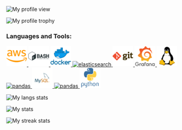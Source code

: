 ![My profile view](https://komarev.com/ghpvc/?username=yxliaoyx)

![My profile trophy](https://github-profile-trophy.vercel.app/?username=yxliaoyx&column=-1)

### Languages and Tools:

<a href="https://aws.amazon.com" target="_blank" rel="noreferrer"> <img src="https://raw.githubusercontent.com/devicons/devicon/master/icons/amazonwebservices/amazonwebservices-plain-wordmark.svg" alt="aws" width="55" height="55"/> </a>
<a href="https://www.gnu.org/software/bash/" target="_blank" rel="noreferrer"> <img src="https://raw.githubusercontent.com/github/explore/80688e429a7d4ef2fca1e82350fe8e3517d3494d/topics/bash/bash.png" alt="bash" width="55" height="55"/> </a>
<a href="https://www.docker.com/" target="_blank" rel="noreferrer"> <img src="https://raw.githubusercontent.com/github/explore/fbceb94436312b6dacde68d122a5b9c7d11f9524/topics/docker/docker.png" alt="docker" width="55" height="55"/> </a>
<a href="https://www.elastic.co" target="_blank" rel="noreferrer"> <img src="https://www.vectorlogo.zone/logos/elastic/elastic-icon.svg" alt="elasticsearch" width="55" height="55"/> </a>
<a href="https://git-scm.com/" target="_blank" rel="noreferrer"> <img src="https://raw.githubusercontent.com/github/explore/fbceb94436312b6dacde68d122a5b9c7d11f9524/topics/git/git.png" alt="git" width="55" height="55"/> </a>
<a href="https://grafana.com" target="_blank" rel="noreferrer"> <img src="https://raw.githubusercontent.com/devicons/devicon/master/icons/grafana/grafana-original-wordmark.svg" alt="grafana" width="55" height="55"/> </a>
<a href="https://www.linux.org/" target="_blank" rel="noreferrer"> <img src="https://raw.githubusercontent.com/github/explore/fbceb94436312b6dacde68d122a5b9c7d11f9524/topics/linux/linux.png" alt="linux" width="55" height="55"/> </a>
<a href="https://mariadb.org/" target="_blank" rel="noreferrer">
  <picture>
    <source media="(prefers-color-scheme: dark)" srcset="https://mariadb.com/wp-content/uploads/2019/11/mariadb-logo-vertical_white.svg">
    <source media="(prefers-color-scheme: light)" srcset="https://mariadb.com/wp-content/uploads/2019/11/vertical-logo_black.svg">
    <img src="https://mariadb.com/wp-content/uploads/2019/11/mariadb-logo-vertical_blue.svg" alt="pandas" width="55" height="55">
  </picture>
</a>
<a href="https://www.mysql.com/" target="_blank" rel="noreferrer"> <img src="https://raw.githubusercontent.com/github/explore/80688e429a7d4ef2fca1e82350fe8e3517d3494d/topics/mysql/mysql.png" alt="mysql" width="55" height="55"/> </a>
<a href="https://pandas.pydata.org/" target="_blank" rel="noreferrer">
  <picture>
    <source media="(prefers-color-scheme: dark)" srcset="https://pandas.pydata.org/static/img/pandas_secondary_white.svg">
    <source media="(prefers-color-scheme: light)" srcset="https://pandas.pydata.org/static/img/pandas_secondary.svg">
    <img src="https://pandas.pydata.org/static/img/pandas_secondary.svg" alt="pandas" width="55" height="55">
  </picture>
</a>
<a href="https://www.python.org" target="_blank" rel="noreferrer"> <img src="https://raw.githubusercontent.com/devicons/devicon/master/icons/python/python-original-wordmark.svg" alt="python" width="55" height="55"/> </a>

![My langs stats](https://github-readme-stats.vercel.app/api/top-langs?username=yxliaoyx&langs_count=20&exclude_repo=Reinforcement-learning-with-virtual-simulation)

![My stats](https://github-readme-stats.vercel.app/api?username=yxliaoyx&show=reviews,discussions_started,discussions_answered&show_icons=true)

![My streak stats](https://github-readme-streak-stats.herokuapp.com/?user=yxliaoyx&mode=weekly)
